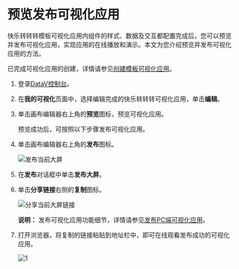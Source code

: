 # 预览发布可视化应用

快乐转转转模板可视化应用内组件的样式、数据及交互都配置完成后，您可以预览并发布可视化应用，实现应用的在线播放和演示。本文为您介绍预览并发布可视化应用的方法。

已完成可视化应用的创建，详情请参见[创建模板可视化应用](/cn.zh-CN/可视化应用模板使用技巧/快乐转转转/创建模板可视化应用.md)。

1.  登录[DataV控制台](https://datav.aliyun.com/)。

2.  在**我的可视化**页面中，选择编辑完成的快乐转转转可视化应用，单击**编辑**。

3.  单击画布编辑器右上角的**预览**图标，预览可视化应用。

    预览成功后，可按照以下步骤发布可视化应用。

4.  单击画布编辑器右上角的**发布**图标。

    ![发布当前大屏](https://static-aliyun-doc.oss-accelerate.aliyuncs.com/assets/img/zh-CN/8449922061/p9452.png)

5.  在**发布**对话框中单击**发布大屏**。

6.  单击**分享链接**右侧的**复制**图标。

    ![分享当前大屏链接](https://static-aliyun-doc.oss-accelerate.aliyuncs.com/assets/img/zh-CN/5325446061/p9453.png)

    **说明：** 发布可视化应用功能细节，详情请参见[发布PC端可视化应用](/cn.zh-CN/可视化应用管理/发布PC端可视化应用.md)。

7.  打开浏览器，将复制的链接粘贴到地址栏中，即可在线观看发布成功的可视化应用。

    ![1 ](https://static-aliyun-doc.oss-accelerate.aliyuncs.com/assets/img/zh-CN/3825862161/p239210.gif)


